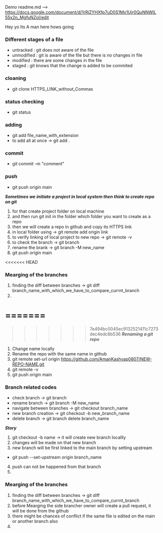 Demo readme.md --> https://docs.google.com/document/d/1rRjZYHXfp7uD0S1Mx1Ujr0QuNNWlL55x2n_MgfuNZoI/edit

Hey yo
Its A man here hows going 

### Different stages of a file
- untracked : git does not aware of the file
- unmodified : git is aware of the file but there is no changes in file
- modified : there are some changes in the file
- staged : git knows that the change is added to be commited

### cloaning 
- git clone HTTPS_LINK_without_Commas

### status checking
- git status

### adding
- git add file_name_with_extension
- to add all at once -> git add .

### commit 
- git commit -m "comment"

### push 
- git push origin main

***Sometimes we initiate a project in local system then think to create repo on git***
1. for that create project folder on local machine
2. and then run git init in the folder which folder you want to create as a repo
3. then we will create a repo in github and copy its HTTPS link
4. in local folder using -> git remote add origin link
5. to verify linking of local project to new repo -> git remote -v
6. to check the branch -> git branch
7. rename the brank -> git branch -M new_name
8. git push origin main

<<<<<<< HEAD
### Mearging of the branches
1. finding the diff between branches -> git diff branch_name_with_which_we_have_to_compare_currnt_branch
2. 
=======
=======
>>>>>>> 7e494bc0045ec9132521411c7273dec4edc8b536
***Renaming a git repo***
1. Change name locally
2. Rename the repo with the same name in github
3. git remote set-url origin https://github.com/AmanKashyap0807/NEW-REPO-NAME.git
4. git remote -v
5. git push origin main

### Branch related codes
- check branch -> git branch
- rename branch -> git branch -M new_name
- navigate between branches -> git checkout branch_name
- new branch creation -> git checkout -b new_branch_name
- delete branch -> git branch delete branch_name

***Story***
1. git checkout -b name -> it will create new branch locallly
2. changes will be made on that new branch 
3. new branch will be first linked to the main branch by setting upstream
- git push --set-upstream origin branch_name
4. push can not be happened from that branch 
5. 

### Mearging of the branches
1. finding the diff between branches -> git diff branch_name_with_which_we_have_to_compare_currnt_branch
2. before Mearging the side brancher owner will create a pull request, it will be done from the github
3. there might be chances of conflict if the same file is edited on the main or another branch also
4. 
